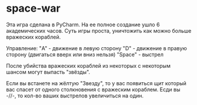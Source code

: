 # space-war
Эта игра сделана в PyСharm. На ее полное создание ушло 6 академических часов.
Суть игры проста, уничтожить как можно больше вражеских кораблей.



Управление:
  "A" - движение в левую сторону
  "D" - движение в правую сторону
  (двигаться вверх или вниз нельзя)
  "Space" - выстрел 
  
  
  
  
  После убийства вражеских кораблей из некоторых с некоторым шансом могут выпасть "звёзды".




  Если вы встанете на жёлтую "Звезду", то у вас появиться щит который вас спасет от одного столкновения с вражеским кораблем.
  Есди вы -//-, то кол-во ваших выстрелов увеличиться на один.
 
